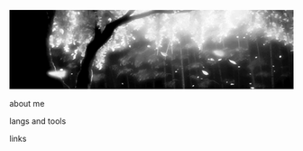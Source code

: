 [![Header](https://github.com/ValentinVinogradov/ValentinVinogradov/blob/main/assets/tree.gif)](https://github.com/ValentinVinogradov)

about me

langs and tools

links
